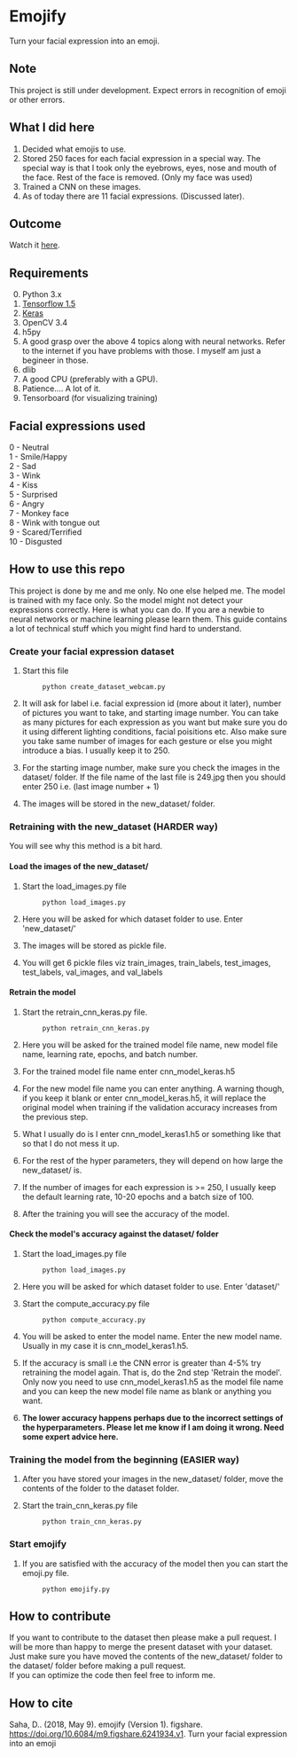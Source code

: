 # Emojify
Turn your facial expression into an emoji.

## Note
This project is still under development. Expect errors in recognition of emoji or other errors.

## What I did here
1. Decided what emojis to use.
2. Stored 250 faces for each facial expression in a special way. The special way is that I took only the eyebrows, eyes, nose and mouth of the face. Rest of the face is removed. (Only my face was used)
3. Trained a CNN on these images.
4. As of today there are 11 facial expressions. (Discussed later).

## Outcome
Watch it <a href="https://youtu.be/izUO2rl0Ur8">here</a>.

## Requirements 
0. Python 3.x
1. <a href="https://tensorflow.org">Tensorflow 1.5</a>
2. <a href="https://keras.io">Keras</a>
3. OpenCV 3.4
4. h5py
5. A good grasp over the above 4 topics along with neural networks. Refer to the internet if you have problems with those. I myself am just a begineer in those.
6. dlib
7. A good CPU (preferably with a GPU).
8. Patience.... A lot of it.
9. Tensorboard (for visualizing training)

## Facial expressions used
0 - Neutral<br>
1 - Smile/Happy<br>
2 - Sad<br>
3 - Wink<br>
4 - Kiss<br>
5 - Surprised<br>
6 - Angry<br>
7 - Monkey face<br>
8 - Wink with tongue out<br>
9 - Scared/Terrified<br>
10 - Disgusted<br>

## How to use this repo
This project is done by me and me only. No one else helped me. The model is trained with my face only. So the model might not detect your expressions correctly. Here is what you can do. If you are a newbie to neural networks or machine learning please learn them. This guide contains a lot of technical stuff which you might find hard to understand. 

### Create your facial expression dataset
1. Start this file 
		
			python create_dataset_webcam.py
2. It will ask for label i.e. facial expression id (more about it later), number of pictures you want to take, and starting image number. You can take as many pictures for each expression as you want but make sure you do it using different lighting conditions, facial poisitions etc. Also make sure you take same number of images for each gesture or else you might introduce a bias. I usually keep it to 250.
3. For the starting image number, make sure you check the images in the dataset/ folder. If the file name of the last file is 249.jpg then you should enter 250 i.e. (last image number + 1)
4. The images will be stored in the new_dataset/ folder.

### Retraining with the new_dataset (HARDER way)
You will see why this method is a bit hard.

#### Load the images of the new_dataset/
1. Start the load_images.py file

			python load_images.py
2. Here you will be asked for which dataset folder to use. Enter 'new_dataset/'
3. The images will be stored as pickle file.
4. You will get 6 pickle files viz train_images, train_labels, test_images, test_labels, val_images, and val_labels

#### Retrain the model 
1. Start the retrain_cnn_keras.py file.
		
			python retrain_cnn_keras.py
2. Here you will be asked for the trained model file name, new model file name, learning rate, epochs, and batch number.
3. For the trained model file name enter cnn_model_keras.h5
4. For the new model file name you can enter anything. A warning though, if you keep it blank or enter cnn_model_keras.h5, it will replace the original model when training if the validation accuracy increases from the previous step.
5. What I usually do is I enter cnn_model_keras1.h5 or something like that so that I do not mess it up.
6. For the rest of the hyper parameters, they will depend on how large the new_dataset/ is.
7. If the number of images for each expression is >= 250, I usually keep the default learning rate, 10-20 epochs and a batch size of 100. 
8. After the training you will see the accuracy of the model. 

#### Check the model's accuracy against the dataset/ folder 
1. Start the load_images.py file

			python load_images.py
2. Here you will be asked for which dataset folder to use. Enter 'dataset/'
3. Start the compute_accuracy.py file
			
			python compute_accuracy.py
4. You will be asked to enter the model name. Enter the new model name. Usually in my case it is cnn_model_keras1.h5.
5. If the accuracy is small i.e the CNN error is greater than 4-5% try retraining the model again. That is, do the 2nd step 'Retrain the model'. Only now you need to use cnn_model_keras1.h5 as the model file name and you can keep the new model file name as blank or anything you want.
6. <b>The lower accuracy happens perhaps due to the incorrect settings of the hyperparameters. Please let me know if I am doing it wrong. Need some expert advice here.</b>

### Training the model from the beginning (EASIER way)
1. After you have stored your images in the new_dataset/ folder, move the contents of the folder to the dataset folder.
2. Start the train_cnn_keras.py file
			
			python train_cnn_keras.py

### Start emojify
1. If you are satisfied with the accuracy of the model then you can start the emoji.py file.

			python emojify.py

## How to contribute
If you want to contribute to the dataset then please make a pull request. I will be more than happy to merge the present dataset with your dataset. Just make sure you have moved the contents of the new_dataset/ folder to the dataset/ folder before making a pull request.<br>
If you can optimize the code then feel free to inform me.

## How to cite
Saha, D.. (2018, May 9). emojify (Version 1). figshare. https://doi.org/10.6084/m9.figshare.6241934.v1. Turn your facial expression into an emoji
